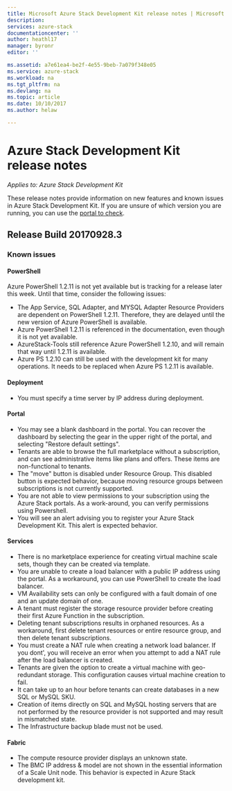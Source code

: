 ```yaml
---
title: Microsoft Azure Stack Development Kit release notes | Microsoft Docs
description: 
services: azure-stack
documentationcenter: ''
author: heathl17
manager: byronr
editor: ''

ms.assetid: a7e61ea4-be2f-4e55-9beb-7a079f348e05
ms.service: azure-stack
ms.workload: na
ms.tgt_pltfrm: na
ms.devlang: na
ms.topic: article
ms.date: 10/10/2017
ms.author: helaw

---
```


# Azure Stack Development Kit release notes

*Applies to: Azure Stack Development Kit*

These release notes provide information on new features and known issues in Azure Stack Development Kit.  If you are unsure of which version you are running, you can use the [portal to check](azure-stack-updates.md#determine-the-current-version).

## Release Build 20170928.3

### Known issues

#### PowerShell

Azure PowerShell 1.2.11 is not yet available but is tracking for a release later this week. Until that time, consider the following issues:
* The App Service, SQL Adapter, and MYSQL Adapter Resource Providers are dependent on PowerShell 1.2.11. Therefore, they are delayed until the new version of Azure PowerShell is available.
* Azure PowerShell 1.2.11 is referenced in the documentation, even though it is not yet available.
* AzureStack-Tools still reference Azure PowerShell 1.2.10, and will remain that way until 1.2.11 is available.
* Azure PS 1.2.10 can still be used with the development kit for many operations. It needs to be replaced when Azure PS 1.2.11 is available.



#### Deployment
* You must specify a time server by IP address during deployment.  

#### Portal
* You may see a blank dashboard in the portal.  You can recover the dashboard by selecting the gear in the upper right of the portal, and selecting "Restore default settings".
* Tenants are able to browse the full marketplace without a subscription, and can see administrative items like plans and offers.  These items are non-functional to tenants.
* The "move" button is disabled under Resource Group.  This disabled button is expected behavior, because moving resource groups between subscriptions is not currently supported.
* You are not able to view permissions to your subscription using the Azure Stack portals.  As a work-around, you can verify permissions using Powershell.
* You will see an alert advising you to register your Azure Stack Development Kit.  This alert is expected behavior.  
  

#### Services
* There is no marketplace experience for creating virtual machine scale sets, though they can be created via template.
* You are unable to create a load balancer with a public IP address using the portal.  As a workaround, you can use PowerShell to create the load balancer.
* VM Availability sets can only be configured with a fault domain of one and an update domain of one.  
* A tenant must register the storage resource provider before creating their first Azure Function in the subscription.
* Deleting tenant subscriptions results in orphaned resources.  As a workaround, first delete tenant resources or entire resource group, and then delete tenant subscriptions. 
* You must create a NAT rule when creating a network load balancer. If you dont', you will receive an error when you attempt to add a NAT rule after the load balancer is created.
* Tenants are given the option to create a virtual machine with geo-redundant storage.  This configuration causes virtual machine creation to fail.
* It can take up to an hour before tenants can create databases in a new SQL or MySQL SKU. 
* Creation of items directly on SQL and MySQL hosting servers that are not performed by the resource provider is not supported and may result in mismatched state.
* The Infrastructure backup blade must not be used.


#### Fabric
* The compute resource provider displays an unknown state.
* The BMC IP address & model are not shown in the essential information of a Scale Unit node.  This behavior is expected in Azure Stack development kit.

